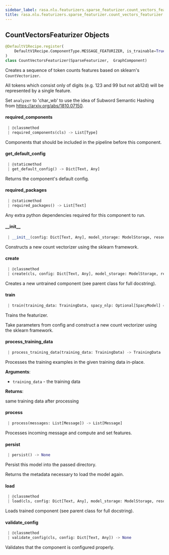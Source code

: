 ```yaml
---
sidebar_label: rasa.nlu.featurizers.sparse_featurizer.count_vectors_featurizer
title: rasa.nlu.featurizers.sparse_featurizer.count_vectors_featurizer
---
```

## CountVectorsFeaturizer Objects

```python
@DefaultV1Recipe.register(
    DefaultV1Recipe.ComponentType.MESSAGE_FEATURIZER, is_trainable=True
)
class CountVectorsFeaturizer(SparseFeaturizer,  GraphComponent)
```

Creates a sequence of token counts features based on sklearn&#x27;s `CountVectorizer`.

All tokens which consist only of digits (e.g. 123 and 99
but not ab12d) will be represented by a single feature.

Set `analyzer` to &#x27;char_wb&#x27;
to use the idea of Subword Semantic Hashing
from https://arxiv.org/abs/1810.07150.

#### required\_components

```python
 | @classmethod
 | required_components(cls) -> List[Type]
```

Components that should be included in the pipeline before this component.

#### get\_default\_config

```python
 | @staticmethod
 | get_default_config() -> Dict[Text, Any]
```

Returns the component&#x27;s default config.

#### required\_packages

```python
 | @staticmethod
 | required_packages() -> List[Text]
```

Any extra python dependencies required for this component to run.

#### \_\_init\_\_

```python
 | __init__(config: Dict[Text, Any], model_storage: ModelStorage, resource: Resource, execution_context: ExecutionContext, vectorizers: Optional[Dict[Text, "CountVectorizer"]] = None, oov_token: Optional[Text] = None, oov_words: Optional[List[Text]] = None) -> None
```

Constructs a new count vectorizer using the sklearn framework.

#### create

```python
 | @classmethod
 | create(cls, config: Dict[Text, Any], model_storage: ModelStorage, resource: Resource, execution_context: ExecutionContext) -> CountVectorsFeaturizer
```

Creates a new untrained component (see parent class for full docstring).

#### train

```python
 | train(training_data: TrainingData, spacy_nlp: Optional[SpacyModel] = None) -> Resource
```

Trains the featurizer.

Take parameters from config and
construct a new count vectorizer using the sklearn framework.

#### process\_training\_data

```python
 | process_training_data(training_data: TrainingData) -> TrainingData
```

Processes the training examples in the given training data in-place.

**Arguments**:

- `training_data` - the training data
  

**Returns**:

  same training data after processing

#### process

```python
 | process(messages: List[Message]) -> List[Message]
```

Processes incoming message and compute and set features.

#### persist

```python
 | persist() -> None
```

Persist this model into the passed directory.

Returns the metadata necessary to load the model again.

#### load

```python
 | @classmethod
 | load(cls, config: Dict[Text, Any], model_storage: ModelStorage, resource: Resource, execution_context: ExecutionContext, **kwargs: Any, ,) -> CountVectorsFeaturizer
```

Loads trained component (see parent class for full docstring).

#### validate\_config

```python
 | @classmethod
 | validate_config(cls, config: Dict[Text, Any]) -> None
```

Validates that the component is configured properly.

